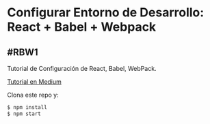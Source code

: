# Configurar Entorno de Desarrollo: React + Babel + Webpack
## #RBW1
Tutorial de Configuración de React, Babel, WebPack.

[Tutorial en Medium](https://medium.com/@rudyrocha/configurar-react-babel-webpack-22b2f5966e75)

Clona este repo y:
```sh
$ npm install
$ npm start
```
